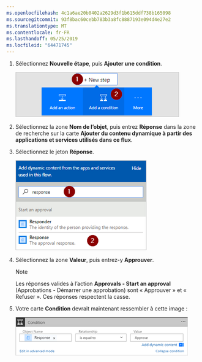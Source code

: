 ```yaml
---
ms.openlocfilehash: 4c1a6ae20b0402a2629d3f1b615ddf738b165098
ms.sourcegitcommit: 93f8bac60cebb783b3a8fc8887193e094d4e27e2
ms.translationtype: MT
ms.contentlocale: fr-FR
ms.lasthandoff: 05/25/2019
ms.locfileid: "64471745"
---
```

1. Sélectionnez **Nouvelle étape**, puis **Ajouter une condition**.
   
    ![ajouter une condition](media/modern-approvals/add-response-condition.png)
2. Sélectionnez la zone **Nom de l’objet**, puis entrez **Réponse** dans la zone de recherche sur la carte **Ajouter du contenu dynamique à partir des applications et services utilisés dans ce flux**.
3. Sélectionnez le jeton **Réponse**.
   
    ![sélectionner le jeton Réponse](media/modern-approvals/search-for-response.png)
4. Sélectionnez la zone **Valeur**, puis entrez-y **Approuver**.
   
   > [!NOTE]
   > Les réponses valides à l’action **Approvals - Start an approval** (Approbations - Démarrer une approbation) sont « Approuver » et « Refuser ». Ces réponses respectent la casse.
   > 
   > 
5. Votre carte **Condition** devrait maintenant ressembler à cette image :
   
    ![](media/modern-approvals/response-condition-test.png)

